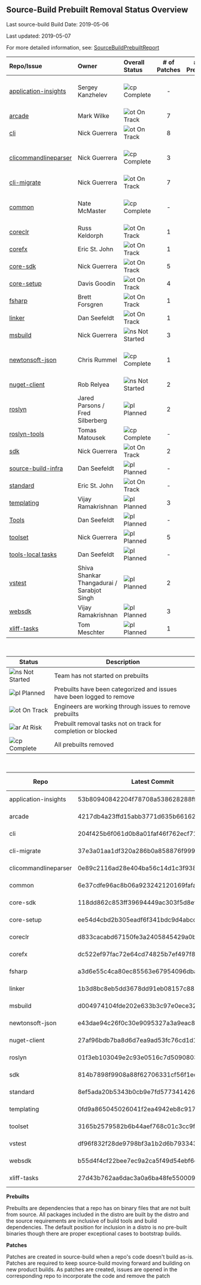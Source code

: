 ## Source-Build Prebuilt Removal Status Overview

Last source-build Build Date: 2019-05-06

Last updated: 2019-05-07

For more detailed information, see: [SourceBuildPrebuiltReport](https://msit.powerbi.com/groups/dc6359c5-e96a-44ce-9d86-0af7fab1c15e/dashboards/73f852d5-4ca7-45d7-8e5c-977c2da3b11c/reports/64e989dd-8072-4d84-8268-140bde0cbc7d/ReportSection4ba78a029c61708d6808)

| Repo/Issue | Owner | Overall Status | # of Patches | # of Prebuilts | Comments |
| :--- | :--- | :--- |  :---: | :---: | --- |
| [application-insights][900] | Sergey Kanzhelev | ![cp] Complete | - | - | All direct-dependency prebuilts removed.
| [arcade][970] | Mark Wilke | ![ot] On Track | 7 | 7 |
| [cli][880] | Nick Guerrera | ![ot] On Track | 8 | 1 |
| [clicommandlineparser][976] | Nick Guerrera | ![cp] Complete | 3 | - | All direct-dependency prebuilts removed.
| [cli-migrate][881] | Nick Guerrera | ![ot] On Track | 7 | 1 |
| [common][882] | Nate McMaster | ![cp] Complete | - | - | All direct-dependency prebuilts removed.
| [coreclr][883] | Russ Keldorph | ![ot] On Track | 1 | 4 |
| [corefx][884] | Eric St. John | ![ot] On Track | 1 | 12 |
| [core-sdk][972] | Nick Guerrera | ![ot] On Track | 5 | 5 |
| [core-setup][885] | Davis Goodin | ![ot] On Track | 4 | 12 |
| [fsharp][886] | Brett Forsgren | ![ot] On Track | 1 | 8 |
| [linker][887] | Dan Seefeldt | ![ot] On Track | 1 | 2 |
| [msbuild][888] | Nick Guerrera | ![ns] Not Started | 3 | 7 |
| [newtonsoft-json][889] | Chris Rummel | ![cp] Complete | 1 | - | All direct-dependency prebuilts removed.
| [nuget-client][890] | Rob Relyea | ![ns] Not Started | 2 | 8 |
| [roslyn][891] | Jared Parsons / Fred Silberberg | ![pl] Planned | 2 | 16 |
| [roslyn-tools][892] | Tomas Matousek | ![cp] Complete | - | - | Repo removed
| [sdk][893] | Nick Guerrera | ![ot] On Track | 2 | 2 |
| [source-build-infra][975] | Dan Seefeldt | ![pl] Planned | - | 2 |
| [standard][894] | Eric St. John | ![ot] On Track | - | 2 |
| [templating][895] | Vijay Ramakrishnan | ![pl] Planned | 3 | 3 |
| [Tools][974] | Dan Seefeldt | ![pl] Planned | - | 4 |
| [toolset][973] | Nick Guerrera | ![pl] Planned | 5 | 4 |
| [tools-local tasks][971] | Dan Seefeldt | ![pl] Planned | - | 2 |
| [vstest][896] | Shiva Shankar Thangadurai / Sarabjot Singh | ![pl] Planned | 2 | 20 |
| [websdk][897] | Vijay Ramakrishnan | ![pl] Planned | 3 | 7 |
| [xliff-tasks][899] | Tom Meschter | ![pl] Planned | 1 | 2 |

<br/>

| Status   | Description |
| -------- | ----------- |
| ![ns] Not Started | Team has not started on prebuilts |
| ![pl] Planned | Prebuilts have been categorized and issues have been logged to remove |
| ![ot] On Track | Engineers are working through issues to remove prebuilts |
| ![ar] At Risk  | Prebuilt removal tasks not on track for completion or blocked |
| ![cp] Complete | All prebuilts removed |

[ns]: https://img.icons8.com/office/16/000000/medium-risk.png
[pl]: https://img.icons8.com/office/16/000000/gantt-chart.png
[ot]: https://img.icons8.com/office/16/000000/gps-device.png
[ar]: https://img.icons8.com/office/16/000000/high-risk.png
[cp]: https://img.icons8.com/office/16/000000/checked.png

<br/>

| Repo | Latest Commit | Commit Date
| --- | --- | ---
application-insights | 53b80940842204f78708a538628288ff5d741a1d | 2017-12-21
arcade | 4217db4a23ffd15abb3771d635b66162994fb9e4 | 2019-04-05
cli | 204f425b6f061d0b8a01faf46f762ecf71436f68 | 2019-04-12
cli-migrate | 37e3a01aa1df320a286b0a858876f9994fb6bb18 | 2019-01-24
clicommandlineparser | 0e89c2116ad28e404ba56c14d1c3f938caa25a01 | 2019-04-08
common | 6e37cdfe96ac8b06a923242120169fafacd720e6 | 2018-11-02
core-sdk | 118dd862c853ff39694449ac303f5d8ef7d11b24 | 2019-04-16
core-setup | ee54d4cbd2b305eadf6f341bdc9d4abccdb50559 | 2019-04-16
coreclr | d833cacabd67150fe3a2405845429a0ba1b72c12 | 2019-04-12
corefx | dc522ef97fac72e64cd74825b7ef497f82af4624 | 2019-04-12
fsharp | a3d6e55c4ca80ec85563e67954096dbafd953761 | 2019-04-16
linker | 1b3d8bc8eb5dd3678dd91eb08157c885336aaea0 | 2019-03-14
msbuild | d004974104fde202e633b3c97e0ece3287aa62f9 | 2019-04-05
newtonsoft-json | e43dae94c26f0c30e9095327a3a9eac87193923d | 2018-05-31
nuget-client | 27af96bdb7ba8d6d7ea9ad53fc76cd1d1aa80703 | 2019-03-29
roslyn | 01f3eb103049e2c93e0516c7d50908031deaca74 | 2019-04-09
sdk | 814b7898f9908a88f62706331cf56f1ecc9745eb | 2019-04-10
standard | 8ef5ada20b5343b0cb9e7fd577341426dab76cd8 | 2019-04-08
templating | 0fd9a865045026041f2ea4942eb8c91782193078 | 2019-04-08
toolset | 3165b2579582b6b44aef768c01c3cc9ff4f0bc17 | 2019-04-16
vstest | df96f832f28de9798bf3a1b2d6b7933439e00ae4 | 2018-08-07
websdk | b55d4f4cf22bee7ec9a2ca5f49d54ebf6ee67e83 | 2019-04-16
xliff-tasks | 27d43b762aa6dac3a0a6ba48fe55000942d75c1c | 2017-06-23

**Prebuilts**

Prebuilts are dependencies that a repo has on binary files that are not built from source.  All packages included in the distro are built by the distro and the source requirements are inclusive of build tools and build dependencies. The default position for inclusion in a distro is no pre-built binaries though there are proper exceptional cases to bootstrap builds.

**Patches**

Patches are created in source-build when a repo's code doesn't build as-is. Patches are required to keep source-build moving forward and building on new product builds. As patches are created, issues are opened in the corresponding repo to incorporate the code and remove the patch

[startOfIssuesList]: https://dummy
[900]: https://github.com/dotnet/source-build/issues/900
[970]: https://github.com/dotnet/source-build/issues/970
[880]: https://github.com/dotnet/source-build/issues/880
[881]: https://github.com/dotnet/source-build/issues/881
[976]: https://github.com/dotnet/source-build/issues/976
[882]: https://github.com/dotnet/source-build/issues/882
[883]: https://github.com/dotnet/source-build/issues/883
[884]: https://github.com/dotnet/source-build/issues/884
[972]: https://github.com/dotnet/source-build/issues/972
[885]: https://github.com/dotnet/source-build/issues/885
[886]: https://github.com/dotnet/source-build/issues/886
[887]: https://github.com/dotnet/source-build/issues/887
[888]: https://github.com/dotnet/source-build/issues/888
[889]: https://github.com/dotnet/source-build/issues/889
[890]: https://github.com/dotnet/source-build/issues/890
[891]: https://github.com/dotnet/source-build/issues/891
[892]: https://github.com/dotnet/source-build/issues/892
[893]: https://github.com/dotnet/source-build/issues/893
[894]: https://github.com/dotnet/source-build/issues/894
[895]: https://github.com/dotnet/source-build/issues/895
[975]: https://github.com/dotnet/source-build/issues/975
[971]: https://github.com/dotnet/source-build/issues/971
[973]: https://github.com/dotnet/source-build/issues/973
[974]: https://github.com/dotnet/source-build/issues/974
[896]: https://github.com/dotnet/source-build/issues/896
[897]: https://github.com/dotnet/source-build/issues/897
[899]: https://github.com/dotnet/source-build/issues/899
